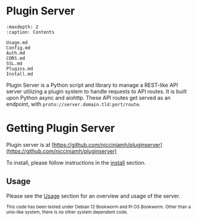 # Plugin Server

```{toctree}
:maxdepth: 2
:caption: Contents

Usage.md
Config.md
Auth.md
CORS.md
SSL.md
Plugins.md
Install.md
```

Plugin Server is a Python script and library to manage a REST-like API server utilizing a plugin system to handle requests to API routes. It is built upon Python async and aiohttp. These API routes get served as an endpoint, with `proto://server.domain.tld:port/route`.

# Getting Plugin Server
Plugin server is at [https://github.com/nicciniamh/pluginserver](https://github.com/nicciniamh/pluginserver)


To install, please follow instructions in the [install](Install.md) section.

## Usage
Please see the [Usage](Usage.md) section for an overview and usage of the server.

<small>This code has been tested under Debian 12 Bookworm and Pi OS Bookworm. Other than a unix-like system, there is no other system dependent code.</small>
